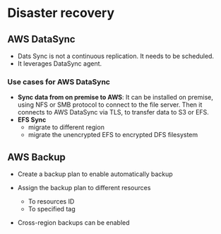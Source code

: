 # Disaster recovery

## AWS DataSync

* Dats Sync is not a continuous replication. It needs to be scheduled.
* It leverages DataSync agent.  

### Use cases for AWS DataSync

* **Sync data from on premise to AWS**: It can be installed on premise, using NFS or SMB protocol to connect to the file server. Then it connects to AWS DataSync via TLS, to transfer data to S3 or EFS. 
* **EFS Sync**
  * migrate to different region  
  * migrate the unencrypted EFS to encrypted DFS filesystem

## AWS Backup

* Create a backup plan to enable automatically backup
* Assign the backup plan to different resources
  *  To resources ID
  *  To specified tag

* Cross-region backups can be enabled
